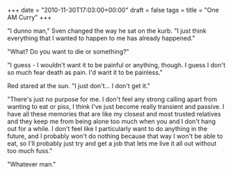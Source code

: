 +++
date = "2010-11-30T17:03:00+00:00"
draft = false
tags = 
title = "One AM Curry"
+++
<p>"I dunno man," Sven changed the way he sat on the kurb. "I just think everything that I wanted to happen to me has already happened."</p>&#13;
<p>"What? Do you want to die or something?"</p>&#13;
<p>"I guess - I wouldn't want it to be painful or anything, though. I guess I don't so much fear death as pain. I'd want it to be painless."</p>&#13;
<p>Red stared at the sun. "I just don't... I don't get it."</p>&#13;
<p>"There's just no purpose for me. I don't feel any strong calling apart from wanting to eat or piss, I think I've just become really transient and passive. I have all these memories that are like my closest and most trusted relatives and they keep me from being alone too much when you and I don't hang out for a while. I don't feel like I particularly want to do anything in the future, and I probably won't do nothing because that way I won't be able to eat, so I'll probably just try and get a job that lets me live it all out without too much fuss."</p>&#13;
<p>"Whatever man."</p> 